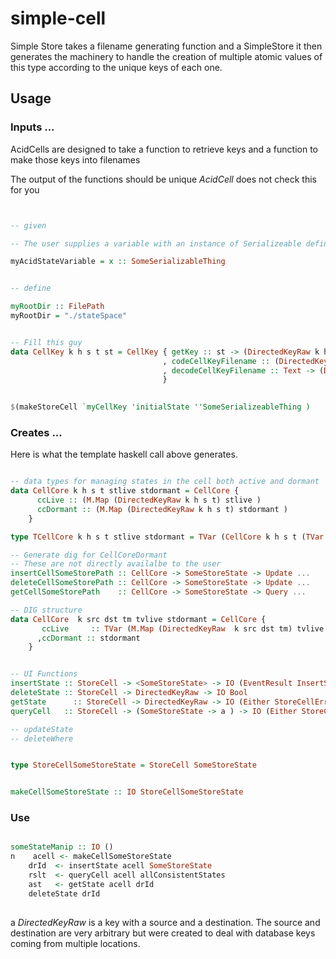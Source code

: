 # simple-cell

Simple Store  takes a filename generating function and a SimpleStore
it then generates the machinery to handle the creation of multiple atomic values of this type according to the unique keys of each one.


## Usage

### Inputs ...

AcidCells are designed to take a function to retrieve keys and a function to make those keys into filenames

The output of the functions should be unique *AcidCell* does not check this for you

``` haskell


-- given

-- The user supplies a variable with an instance of Serializeable defined

myAcidStateVariable = x :: SomeSerializableThing


-- define

myRootDir :: FilePath
myRootDir = "./stateSpace"


-- Fill this guy
data CellKey k h s t st = CellKey { getKey :: st -> (DirectedKeyRaw k h s t)
                                  , codeCellKeyFilename :: (DirectedKeyRaw k h s t) -> Text
                                  , decodeCellKeyFilename :: Text -> (DirectedKeyRaw k h s t)
                                  }
                    

$(makeStoreCell `myCellKey 'initialState ''SomeSerializeableThing )

```


### Creates ...

Here is what the template haskell call above generates.

``` haskell

-- data types for managing states in the cell both active and dormant
data CellCore k h s t stlive stdormant = CellCore { 
      ccLive :: (M.Map (DirectedKeyRaw k h s t) stlive )
      ccDormant :: (M.Map (DirectedKeyRaw k h s t) stdormant )
    }

type TCellCore k h s t stlive stdormant = TVar (CellCore k h s t (TVar stlive) (TVar stdormant))

-- Generate dig for CellCoreDormant
-- These are not directly availalbe to the user
insertCellSomeStorePath :: CellCore -> SomeStoreState -> Update ...
deleteCellSomeStorePath :: CellCore -> SomeStoreState -> Update ...
getCellSomeStorePath    :: CellCore -> SomeStoreState -> Query ...   

-- DIG structure 
data CellCore  k src dst tm tvlive stdormant = CellCore { 
       ccLive     :: TVar (M.Map (DirectedKeyRaw  k src dst tm) tvlive )
      ,ccDormant :: stdormant
    }


-- UI Functions
insertState :: StoreCell -> <SomeStoreState> -> IO (EventResult InsertStoreCellPathFileKey)
deleteState :: StoreCell -> DirectedKeyRaw -> IO Bool
getState      :: StoreCell -> DirectedKeyRaw -> IO (Either StoreCellError SomeStoreState)
queryCell   :: StoreCell -> (SomeStoreState -> a ) -> IO (Either StoreCellError (monoid a))

-- updateState
-- deleteWhere


type StoreCellSomeStoreState = StoreCell SomeStoreState


makeCellSomeStoreState :: IO StoreCellSomeStoreState

``` 

### Use

``` haskell

someStateManip :: IO ()
n    acell <- makeCellSomeStoreState
    drId  <- insertState acell SomeStoreState
    rslt  <- queryCell acell allConsistentStates 
    ast   <- getState acell drId
    deleteState drId 
    

```

a *DirectedKeyRaw* is a key with a source and a destination.  The source and destination are very arbitrary but were
created to deal with database keys coming from multiple locations.  


